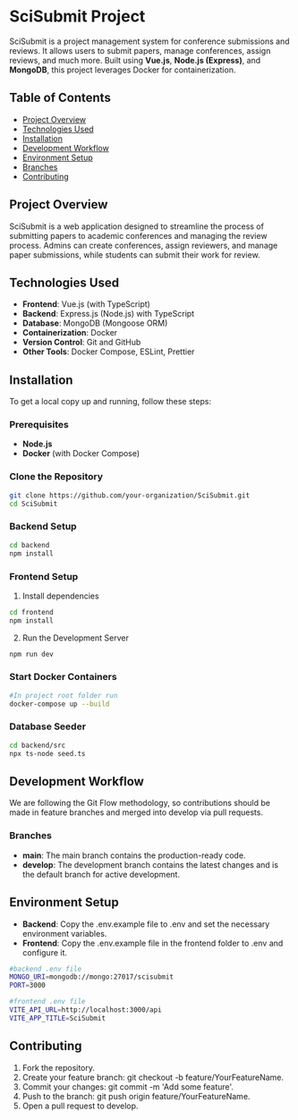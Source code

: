 # SciSubmit Project

SciSubmit is a project management system for conference submissions and reviews. It allows users to submit papers, manage conferences, assign reviews, and much more. Built using **Vue.js**, **Node.js (Express)**, and **MongoDB**, this project leverages Docker for containerization.

## Table of Contents
- [Project Overview](#project-overview)
- [Technologies Used](#technologies-used)
- [Installation](#installation)
- [Development Workflow](#development-workflow)
- [Environment Setup](#environment-setup)
- [Branches](#branches)
- [Contributing](#contributing)

## Project Overview
SciSubmit is a web application designed to streamline the process of submitting papers to academic conferences and managing the review process. Admins can create conferences, assign reviewers, and manage paper submissions, while students can submit their work for review.

## Technologies Used
- **Frontend**: Vue.js (with TypeScript)
- **Backend**: Express.js (Node.js) with TypeScript
- **Database**: MongoDB (Mongoose ORM)
- **Containerization**: Docker
- **Version Control**: Git and GitHub
- **Other Tools**: Docker Compose, ESLint, Prettier

## Installation
To get a local copy up and running, follow these steps:

### Prerequisites
- **Node.js**
- **Docker** (with Docker Compose)

### Clone the Repository
```bash
git clone https://github.com/your-organization/SciSubmit.git
cd SciSubmit
 ```
### Backend Setup
```bash
cd backend
npm install
```

### Frontend Setup
1. Install dependencies
```bash
cd frontend
npm install
```
2. Run the Development Server
```bash
npm run dev
```

### Start Docker Containers
```bash
#In project root folder run
docker-compose up --build
```

### Database Seeder
```bash
cd backend/src
npx ts-node seed.ts
```

## Development Workflow
We are following the Git Flow methodology, so contributions should be made in feature branches and merged into develop via pull requests.

### Branches
- **main**: The main branch contains the production-ready code.
- **develop**: The development branch contains the latest changes and is the default branch for active development.

## Environment Setup
- **Backend**: Copy the .env.example file to .env and set the necessary environment variables.
- **Frontend**: Copy the .env.example file in the frontend folder to .env and configure it.

```bash
#backend .env file
MONGO_URI=mongodb://mongo:27017/scisubmit
PORT=3000
```

```bash
#frontend .env file
VITE_API_URL=http://localhost:3000/api
VITE_APP_TITLE=SciSubmit
```

## Contributing
1. Fork the repository.
2. Create your feature branch: git checkout -b feature/YourFeatureName.
3. Commit your changes: git commit -m 'Add some feature'.
4. Push to the branch: git push origin feature/YourFeatureName.
5. Open a pull request to develop.
